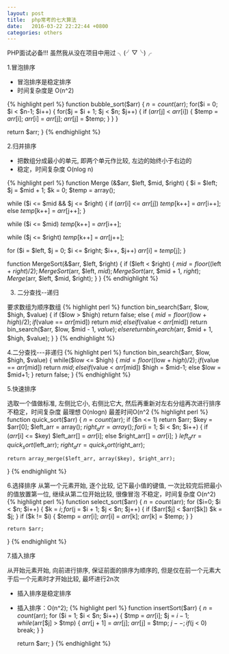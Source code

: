 ```yaml
---
layout: post
title:  php常考的七大算法
date:   2016-03-22 22:22:44 +0800
categories: others
---
```

PHP面试必备!!! 虽然我从没在项目中用过 ╮(╯▽╰)╭

1.冒泡排序

* 冒泡排序是稳定排序 
* 时间复杂度是 O(n^2)

{% highlight perl %}
function bubble_sort($arr) { 
  $n = count($arr); 
  for($i = 0; $i < $n-1; $i++) {
    for($j = $i + 1; $j < $n; $j++) {
      if ($arr[$j] < $arr[$i]) { 
        $temp = $arr[$i]; 
        $arr[$i] = $arr[$j]; 
        $arr[$j] = $temp; 
      } 
    } 
  } 

  return $arr;
}
{% endhighlight %}

2.归并排序

* 把数组分成最小的单元, 即两个单元作比较, 左边的始终小于右边的
* 稳定，时间复杂度 O(nlog n)

{% highlight perl %}
function Merge (&$arr, $left, $mid, $right) { 
  $i = $left; 
  $j = $mid + 1; 
  $k = 0; 
  $temp = array(); 

  while ($i <= $mid && $j <= $right) { 
    if ($arr[$i] <= $arr[$j]) 
      $temp[$k++] = $arr[$i++]; 
    else 
      $temp[$k++] = $arr[$j++]; 
  } 

  while ($i <= $mid) 
    $temp[$k++] = $arr[$i++]; 

  while ($j <= $right) 
    $temp[$k++] = $arr[$j++]; 

  for ($i = $left, $j = 0; $i <= $right; $i++, $j++) 
    $arr[$i] = $temp[$j];
} 

function MergeSort(&$arr, $left, $right) { 
  if ($left < $right) { 
    $mid = floor(($left + $right) / 2); 
    MergeSort($arr, $left, $mid); 
    MergeSort($arr, $mid + 1, $right); 
    Merge($arr, $left, $mid, $right); 
  }
}
{% endhighlight %}

3. 二分查找--递归

要求数组为顺序数组
{% highlight perl %}
function bin_search($arr, $low, $high, $value) {
    if ($low > $high)
        return false;
    else {
        $mid = floor(($low + $high) / 2);
        if ($value == $arr[$mid])
            return $mid;
        elseif ($value < $arr[$mid])
            return bin_search($arr, $low, $mid - 1, $value);
        else
            return bin_search($arr, $mid + 1, $high, $value);
    }
}
{% endhighlight %}

4.二分查找---非递归
{% highlight perl %}
function bin_search($arr, $low, $high, $value) {
    while($low <= $high) {
        $mid = floor(($low + $high) / 2);
        if ($value == $arr[$mid])
            return $mid;
        elseif ($value < $arr[$mid])
            $high = $mid-1;
        else
            $low = $mid+1;
    }
    return false;
}
{% endhighlight %}


5.快速排序

选取一个值做标准, 左侧比它小, 右侧比它大, 然后再重新对左右分组再次进行排序
不稳定，时间复杂度 最理想 O(nlogn) 最差时间O(n^2
{% highlight perl %}
function quick_sort($arr) {
    $n = count($arr);
    if ($n <= 1)
        return $arr;
    $key = $arr[0];
    $left_arr = array();
    $right_arr = array();
    for ($i = 1; $i < $n; $i++) {
        if ($arr[$i] <= $key)
            $left_arr[] = $arr[$i];
        else
            $right_arr[] = $arr[$i];
    }
    $left_arr = quick_sort($left_arr);
    $right_arr = quick_sort($right_arr);

    return array_merge($left_arr, array($key), $right_arr);
}
{% endhighlight %}

6.选择排序
从第一个元素开始, 逐个比较, 记下最小值的键值, 一次比较完后把最小的值放置第一位, 继续从第二位开始比较, 很像冒泡
不稳定，时间复杂度 O(n^2)
{% highlight perl %}
function select_sort($arr) {
    $n = count($arr);
    for ($i=0; $i < $n; $i++) {
        $k = $i;
        for ($j = $i + 1; $j < $n; $j++) {
            if ($arr[$j] < $arr[$k])
                $k = $j;
            }
            if ($k != $i) {
                $temp = $arr[$i];
                $arr[$i] = $arr[$k];
                $arr[$k] = $temp;
            }
        }

    return $arr;
}
{% endhighlight %}

7.插入排序

从开始元素开始, 向前进行排序, 保证前面的排序为顺序的, 但是仅在前一个元素大于后一个元素时才开始比较, 最坏进行2n次

* 插入排序是稳定排序 
* 插入排序：O(n^2); 
{% highlight perl %}
function insertSort($arr) {
    $n = count($arr);
    for ($i = 1; $i < $n; $i++) {
        $tmp = $arr[$i];
        $j = $i-1;
        while ($arr[$j] > $tmp) {
            $arr[$j + 1] = $arr[$j];
            $arr[$j] = $tmp;
            $j--;
            if ($j < 0)
                break;
        }
    }
    
    return $arr;
}
{% endhighlight %}